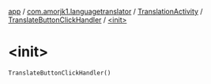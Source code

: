 [app](../../../index.md) / [com.amorjk1.languagetranslator](../../index.md) / [TranslationActivity](../index.md) / [TranslateButtonClickHandler](index.md) / [&lt;init&gt;](./-init-.md)

# &lt;init&gt;

`TranslateButtonClickHandler()`